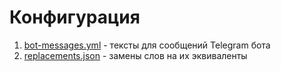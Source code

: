 # Конфигурация

1. [bot-messages.yml](bot-messages.yml) - тексты для сообщений Telegram бота
2. [replacements.json](replacements.json) - замены слов на их эквиваленты
